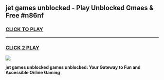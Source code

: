 
## jet games unblocked - Play Unblocked Gmaes & Free #n86nf
<h3>
<a href="https://news.freeplayer.one?title=jet_games_unblocked&ref=03M">CLICK TO PLAY</a></h3>
<hr>

<h3>
<a href="https://news.freeplayer.one?title=jet_games_unblocked&ref=03M">CLICK 2 PLAY</a>
  
</h3>

<a href="https://news.freeplayer.one?title=jet_games_unblocked&ref=03M"><img src="https://clearcache.store/games.png"></a>


**jet games unblocked games unblocked: Your Gateway to Fun and Accessible Online Gaming**
